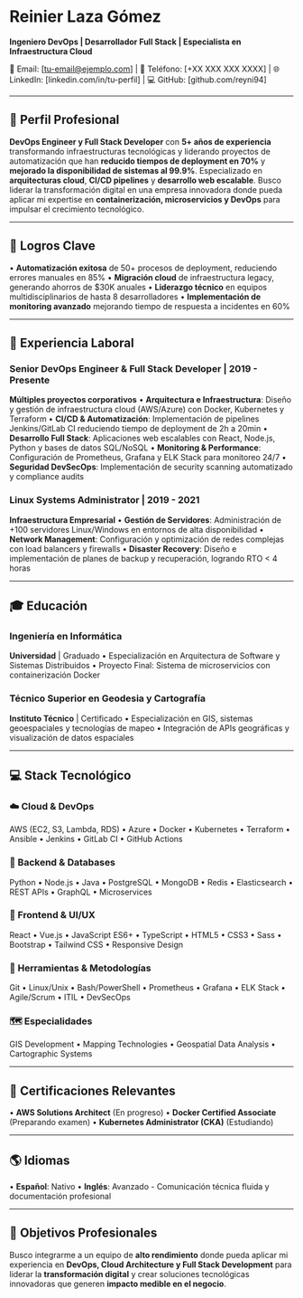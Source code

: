 # Reinier Laza Gómez
**Ingeniero DevOps | Desarrollador Full Stack | Especialista en Infraestructura Cloud**

📧 Email: [tu-email@ejemplo.com] | 📱 Teléfono: [+XX XXX XXX XXXX] | 🌐 LinkedIn: [linkedin.com/in/tu-perfil] | 💻 GitHub: [github.com/reyni94]

---

## 💼 Perfil Profesional
**DevOps Engineer y Full Stack Developer** con **5+ años de experiencia** transformando infraestructuras tecnológicas y liderando proyectos de automatización que han **reducido tiempos de deployment en 70%** y **mejorado la disponibilidad de sistemas al 99.9%**. Especializado en **arquitecturas cloud**, **CI/CD pipelines** y **desarrollo web escalable**. Busco liderar la transformación digital en una empresa innovadora donde pueda aplicar mi expertise en **containerización, microservicios y DevOps** para impulsar el crecimiento tecnológico.

---

## 🚀 Logros Clave
• **Automatización exitosa** de 50+ procesos de deployment, reduciendo errores manuales en 85%
• **Migración cloud** de infraestructura legacy, generando ahorros de $30K anuales
• **Liderazgo técnico** en equipos multidisciplinarios de hasta 8 desarrolladores
• **Implementación de monitoring avanzado** mejorando tiempo de respuesta a incidentes en 60%

---

## 💼 Experiencia Laboral

### Senior DevOps Engineer & Full Stack Developer | 2019 - Presente
**Múltiples proyectos corporativos**
• **Arquitectura e Infraestructura**: Diseño y gestión de infraestructura cloud (AWS/Azure) con Docker, Kubernetes y Terraform
• **CI/CD & Automatización**: Implementación de pipelines Jenkins/GitLab CI reduciendo tiempo de deployment de 2h a 20min
• **Desarrollo Full Stack**: Aplicaciones web escalables con React, Node.js, Python y bases de datos SQL/NoSQL
• **Monitoring & Performance**: Configuración de Prometheus, Grafana y ELK Stack para monitoreo 24/7
• **Seguridad DevSecOps**: Implementación de security scanning automatizado y compliance audits

### Linux Systems Administrator | 2019 - 2021
**Infraestructura Empresarial**
• **Gestión de Servidores**: Administración de +100 servidores Linux/Windows en entornos de alta disponibilidad
• **Network Management**: Configuración y optimización de redes complejas con load balancers y firewalls
• **Disaster Recovery**: Diseño e implementación de planes de backup y recuperación, logrando RTO < 4 horas

---

## 🎓 Educación

### Ingeniería en Informática
**Universidad** | Graduado
• Especialización en Arquitectura de Software y Sistemas Distribuidos
• Proyecto Final: Sistema de microservicios con containerización Docker

### Técnico Superior en Geodesia y Cartografía
**Instituto Técnico** | Certificado
• Especialización en GIS, sistemas geoespaciales y tecnologías de mapeo
• Integración de APIs geográficas y visualización de datos espaciales

---

## 💻 Stack Tecnológico

### **☁️ Cloud & DevOps**
AWS (EC2, S3, Lambda, RDS) • Azure • Docker • Kubernetes • Terraform • Ansible • Jenkins • GitLab CI • GitHub Actions

### **💾 Backend & Databases**
Python • Node.js • Java • PostgreSQL • MongoDB • Redis • Elasticsearch • REST APIs • GraphQL • Microservices

### **🎨 Frontend & UI/UX**
React • Vue.js • JavaScript ES6+ • TypeScript • HTML5 • CSS3 • Sass • Bootstrap • Tailwind CSS • Responsive Design

### **🔧 Herramientas & Metodologías**
Git • Linux/Unix • Bash/PowerShell • Prometheus • Grafana • ELK Stack • Agile/Scrum • ITIL • DevSecOps

### **🗺️ Especialidades**
GIS Development • Mapping Technologies • Geospatial Data Analysis • Cartographic Systems

---

## 📜 Certificaciones Relevantes
• **AWS Solutions Architect** (En progreso)
• **Docker Certified Associate** (Preparando examen)
• **Kubernetes Administrator (CKA)** (Estudiando)

---

## 🌎 Idiomas
• **Español**: Nativo
• **Inglés**: Avanzado - Comunicación técnica fluida y documentación profesional

---

## 🎯 Objetivos Profesionales
Busco integrarme a un equipo de **alto rendimiento** donde pueda aplicar mi experiencia en **DevOps, Cloud Architecture y Full Stack Development** para liderar la **transformación digital** y crear soluciones tecnológicas innovadoras que generen **impacto medible en el negocio**.
